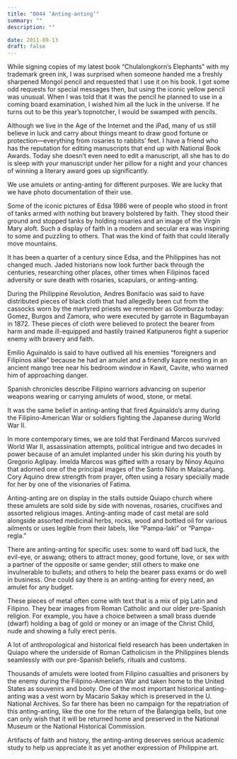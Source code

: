 ```yaml
---
title: "0044 ‘Anting-anting’"
summary: ""
description: ""

date: 2011-09-13
draft: false
---
```


While signing copies of my latest book “Chulalongkorn’s Elephants” with my trademark green ink, I was surprised when someone handed me a freshly sharpened Mongol pencil and requested that I use it on his book. I got some odd requests for special messages then, but using the iconic yellow pencil was unusual. When I was told that it was the pencil he planned to use in a coming board examination, I wished him all the luck in the universe. If he turns out to be this year’s topnotcher, I would be swamped with pencils.

Although we live in the Age of the Internet and the iPad,  many of us still believe in luck and carry about things meant to draw good fortune or protection—everything from rosaries to rabbits’ feet.  I have a friend who has the reputation for editing manuscripts that end up with National Book Awards. Today she doesn’t even need to edit a manuscript, all she has to do is sleep with your manuscript under her pillow for a night and your chances of winning a literary award goes up significantly.

We use amulets or anting-anting for different purposes. We are lucky that we have photo documentation of their use.

Some of the iconic pictures of Edsa 1986 were of people who stood in front of tanks armed with nothing but bravery bolstered by faith. They stood their ground and stopped tanks by holding rosaries and an image of the Virgin Mary aloft. Such a display of faith in a modern and secular era was inspiring to some and puzzling to others. That was the kind of faith that could literally move mountains.

It has been a quarter of a century since Edsa, and the Philippines has not changed much. Jaded historians now look further back through the centuries, researching other places, other times when Filipinos faced adversity or sure death with rosaries, scapulars, or anting-anting.

During the Philippine Revolution, Andres Bonifacio was said to have distributed pieces of black cloth that had allegedly been cut from the  cassocks worn by the martyred priests we remember as Gomburza today: Gomez, Burgos and Zamora, who were executed by garrote in Bagumbayan in 1872. These pieces of cloth were believed to protect the bearer from harm and made ill-equipped and hastily trained Katipuneros fight a superior enemy with bravery and faith.

Emilio Aguinaldo is said to have outlived all his enemies “foreigners and Filipinos alike” because he had an amulet and a friendly kapre nesting in an ancient mango tree near his bedroom window in Kawit, Cavite, who warned him of approaching danger.

Spanish chronicles describe Filipino warriors advancing on superior weapons wearing or carrying amulets of wood, stone, or metal.

It was the same belief in anting-anting that fired Aguinaldo’s army during the Filipino-American War or soldiers fighting the Japanese during World War II.

In more contemporary times, we are told that Ferdinand Marcos survived World War II, assassination attempts, political intrigue and two decades in power because of an amulet implanted under his skin during his youth by Gregorio Aglipay. Imelda Marcos was gifted with a rosary by Ninoy Aquino that adorned one of the principal images of the Santo Niño in Malacañang. Cory Aquino drew strength from prayer, often using a rosary specially made for her by one of the visionaries of Fatima.

Anting-anting are on display in the stalls outside Quiapo church where these amulets are sold side by side with novenas, rosaries, crucifixes and assorted religious images. Anting-anting made of cast  metal are sold alongside assorted medicinal herbs, rocks, wood and bottled oil for various ailments or uses legible from their labels, like “Pampa-laki” or “Pampa-regla.”

There are anting-anting for specific uses: some to ward off bad luck, the evil-eye, or aswang; others to attract money, good fortune, love, or sex with a partner of the opposite or same gender; still others to make one invulnerable to bullets; and others to help the bearer pass exams or do well in business. One could say there is an anting-anting for every need, an amulet for any budget.

These pieces of metal often come with text that is a mix of pig Latin and Filipino. They bear images from Roman Catholic and our older pre-Spanish  religion. For example, you have a choice between a small brass duende  (dwarf) holding a bag of gold or money or an image of the Christ Child, nude and showing a fully erect penis.

A lot of anthropological and historical field research has been undertaken in Quiapo where the underside of Roman Catholicism in the Philippines blends seamlessly with our pre-Spanish beliefs, rituals and customs.

Thousands of amulets were looted from Filipino casualties and prisoners by the enemy during the Filipino-American War and taken home to the United States as souvenirs and booty. One of the most important historical anting-anting was a vest worn by Macario Sakay which is preserved in the U. National Archives. So far there has been no campaign for the repatriation of this anting-anting, like the one for the return of the Balangiga bells, but one can only wish that it will be returned home and preserved in the National Museum or the National Historical Commission.

Artifacts of faith and history, the anting-anting deserves serious academic study to help us appreciate it as yet another expression of Philippine art.

